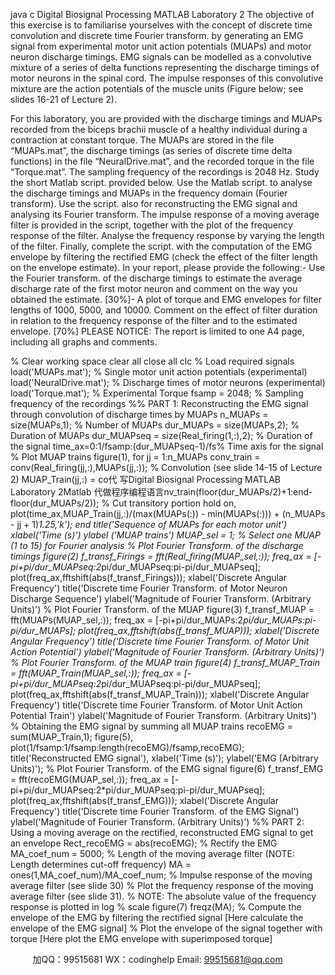 java c
Digital Biosignal Processing
MATLAB Laboratory 2
The objective of this exercise is to familiarise yourselves with the concept of discrete time convolution and discrete time Fourier transform. by generating an EMG signal from experimental motor unit action potentials (MUAPs) and motor neuron discharge timings. EMG signals can be modelled as a convolutive mixture of a series of delta functions representing the discharge timings of motor neurons in the spinal cord. The impulse responses of this convolutive mixture are the action potentials of the muscle units (Figure below; see slides 16-21 of Lecture 2).

For this laboratory, you are provided with the discharge timings and MUAPs recorded from the biceps brachii muscle of a healthy individual during a contraction at constant torque. The MUAPs are stored in the file “MUAPs.mat”, the discharge timings (as series of discrete time delta functions) in the file “NeuralDrive.mat”, and the recorded torque in the file “Torque.mat”. The sampling frequency of the recordings is 2048 Hz.
Study the short Matlab script. provided below. Use the Matlab script. to analyse the discharge timings and MUAPs in the frequency domain (Fourier transform). Use the script. also for reconstructing the EMG signal and analysing its Fourier transform.
The impulse response of a moving average filter is provided in the script, together with the plot of the frequency response of the filter. Analyse the frequency response by varying the length of the filter. Finally, complete the script. with the computation of the EMG envelope by filtering the rectified EMG (check the effect of the filter length on the envelope estimate).
In your report, please provide the following:- Use the Fourier transform. of the discharge timings to estimate the average discharge rate of the first motor neuron and comment on the way you obtained the estimate. [30%]- A plot of torque and EMG envelopes for filter lengths of 1000, 5000, and 10000. Comment on the effect of filter duration in relation to the frequency response of the filter and to the estimated envelope. [70%]
PLEASE NOTICE: The report is limited to one A4 page, including all graphs and comments.

% Clear working space
clear all
close all
clc
% Load required signals
load('MUAPs.mat'); % Single motor unit action potentials (experimental)
load('NeuralDrive.mat'); % Discharge times of motor neurons (experimental)
load('Torque.mat'); % Experimental Torque
fsamp = 2048; % Sampling frequency of the recordings
%% PART 1: Reconstructing the EMG signal through convolution of discharge times by MUAPs
n_MUAPs = size(MUAPs,1); % Number of MUAPs
dur_MUAPs = size(MUAPs,2); % Duration of MUAPs
dur_MUAPseq = size(Real_firing(1,:),2); % Duration of the signal
time_ax=0:1/fsamp:(dur_MUAPseq-1)/fs% Time axis for the signal
% Plot MUAP trains
figure(1),
for jj = 1:n_MUAPs
conv_train = conv(Real_firing(jj,:),MUAPs(jj,:)); % Convolution (see slide 14-15 of Lecture 2)
MUAP_Train(jj,:) = co代 写Digital Biosignal Processing MATLAB Laboratory 2Matlab
代做程序编程语言nv_train(floor(dur_MUAPs/2)+1:end-floor(dur_MUAPs/2)); % Cut transitory portion
hold on, plot(time_ax,MUAP_Train(jj,:)/(max(MUAPs(:)) - min(MUAPs(:))) + (n_MUAPs - jj + 1)*1.25,'k');
end
title('Sequence of MUAPs for each motor unit')
xlabel('Time (s)')
ylabel ('MUAP trains')
MUAP_sel = 1; % Select one MUAP (1 to 15) for Fourier analysis
% Plot Fourier Transform. of the discharge timings
figure(2)
f_transf_Firings = fft(Real_firing(MUAP_sel,:));
freq_ax = [-pi+pi/dur_MUAPseq:2*pi/dur_MUAPseq:pi-pi/dur_MUAPseq];
plot(freq_ax,fftshift(abs(f_transf_Firings)));
xlabel('Discrete Angular Frequency')
title('Discrete time Fourier Transform. of Motor Neuron Discharge Sequence')
ylabel('Magnitude of Fourier Transform. (Arbitrary Units)')
% Plot Fourier Transform. of the MUAP
figure(3)
f_transf_MUAP = fft(MUAPs(MUAP_sel,:));
freq_ax = [-pi+pi/dur_MUAPs:2*pi/dur_MUAPs:pi-pi/dur_MUAPs];
plot(freq_ax,fftshift(abs(f_transf_MUAP)));
xlabel('Discrete Angular Frequency')
title('Discrete time Fourier Transform. of Motor Unit Action Potential')
ylabel('Magnitude of Fourier Transform. (Arbitrary Units)')
% Plot Fourier Transform. of the MUAP train
figure(4)
f_transf_MUAP_Train = fft(MUAP_Train(MUAP_sel,:));
freq_ax = [-pi+pi/dur_MUAPseq:2*pi/dur_MUAPseq:pi-pi/dur_MUAPseq];
plot(freq_ax,fftshift(abs(f_transf_MUAP_Train)));
xlabel('Discrete Angular Frequency')
title('Discrete time Fourier Transform. of Motor Unit Action Potential Train')
ylabel('Magnitude of Fourier Transform. (Arbitrary Units)')
% Obtaining the EMG signal by summing all MUAP trains
recoEMG = sum(MUAP_Train,1);
figure(5), plot(1/fsamp:1/fsamp:length(recoEMG)/fsamp,recoEMG);
title('Reconstructed EMG signal'), xlabel('Time (s)'); ylabel('EMG (Arbitrary Units)');
% Plot Fourier Transform. of the EMG signal
figure(6)
f_transf_EMG = fft(recoEMG(MUAP_sel,:));
freq_ax = [-pi+pi/dur_MUAPseq:2*pi/dur_MUAPseq:pi-pi/dur_MUAPseq];
plot(freq_ax,fftshift(abs(f_transf_EMG)));
xlabel('Discrete Angular Frequency')
title('Discrete time Fourier Transform. of the EMG Signal')
ylabel('Magnitude of Fourier Transform. (Arbitrary Units)')
%% PART 2: Using a moving average on the rectified, reconstructed EMG signal to get an envelope
Rect_recoEMG = abs(recoEMG); % Rectify the EMG
MA_coef_num = 5000; % Length of the moving average filter (NOTE: Length determines cut-off frequency)
MA = ones(1,MA_coef_num)/MA_coef_num; % Impulse response of the moving average filter (see slide 30)
% Plot the frequency response of the moving average filter (see slide 31).
% NOTE: The absolute value of the frequency response is plotted in log
% scale
figure(7)
freqz(MA);
% Compute the envelope of the EMG by filtering the rectified signal
[Here calculate the envelope of the EMG signal]
% Plot the envelope of the signal together with torque
[Here plot the EMG envelope with superimposed torque]


         
加QQ：99515681  WX：codinghelp  Email: 99515681@qq.com

